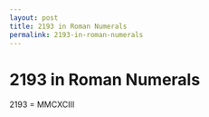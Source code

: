 ```yaml
---
layout: post
title: 2193 in Roman Numerals
permalink: 2193-in-roman-numerals
---
```


# 2193 in Roman Numerals

2193 = MMCXCIII
